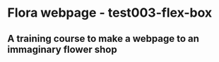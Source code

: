 # Flora webpage - test003-flex-box

## A training course to make a webpage to an immaginary flower shop
